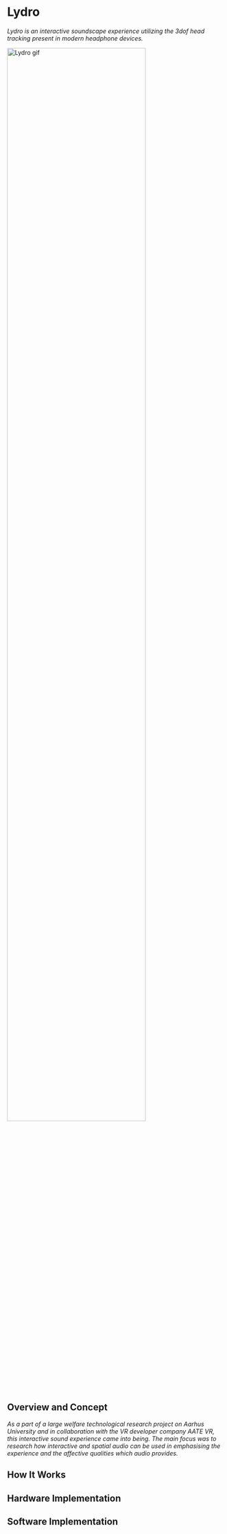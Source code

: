 # Lydro
*Lydro is an interactive soundscape experience utilizing the 3dof head tracking present in modern headphone devices.*

<div align="left">
    <img src="readme-media/Lydro-gif-v4.gif" width="80%" alt="Lydro gif"/>
</div>

## Overview and Concept


*As a part of a large welfare technological research project on Aarhus University and in collaboration with the VR developer company AATE VR, this interactive sound experience came into being. The main focus was to research how interactive and spatial audio can be used in emphasising the experience and the affective qualities which audio provides.*

## How It Works


## Hardware Implementation


## Software Implementation